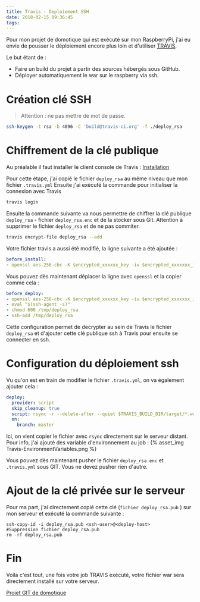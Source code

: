 ```yaml
---
title: Travis - Deploiement SSH
date: 2018-02-15 09:36:45
tags:
---
```


Pour mon projet de domotique qui est exécuté sur mon RaspberryPi, j'ai eu envie de pousser le déploiement encore plus loin et d'utiliser [TRAVIS](https://travis-ci.org/).

Le but étant de :
- Faire un build du projet à partir des sources hébergés sous GitHub.
- Déployer automatiquement le war sur le raspberry via ssh.


# Création clé SSH

> Attention : ne pas mettre de mot de passe.

```sh
ssh-keygen -t rsa -b 4096 -C 'build@travis-ci.org' -f ./deploy_rsa
```

# Chiffrement de la clé publique
Au préalable il faut installer le client console de Travis : [Installation](https://github.com/travis-ci/travis.rb#installation)

Pour cette étape, j'ai copié le fichier `deploy_rsa` au même niveau que mon fichier `.travis.yml`
Ensuite j'ai exécuté la commande pour initialiser la connexion avec Travis
```sh
travis login
```

Ensuite la commande suivante va nous permettre de chiffrer la clé publique `deploy_rsa` - fichier `deploy_rsa.enc` et de la stocker sous Git.
Attention à supprimer le fichier `deploy_rsa` et de ne pas commiter.
```sh
travis encrypt-file deploy_rsa --add
```
Votre fichier travis a aussi été modifié, la ligne suivante a été ajoutée :
```yml
before_install: 
- openssl aes-256-cbc -K $encrypted_xxxxxx_key -iv $encrypted_xxxxxxx_iv -in deploy_rsa.enc -out /tmp/deploy_rsa -d
```

Vous pouvez dès maintenant déplacer la ligne avec `openssl` et la copier comme cela :
```yml
before_deploy: 
- openssl aes-256-cbc -K $encrypted_xxxxxx_key -iv $encrypted_xxxxxxx_iv -in deploy_rsa.enc -out /tmp/deploy_rsa -d
- eval "$(ssh-agent -s)" 
- chmod 600 /tmp/deploy_rsa 
- ssh-add /tmp/deploy_rsa 
```
Cette configuration permet de decrypter au sein de Travis le fichier `deploy_rsa` et d'ajouter cette clé publique ssh à Travis pour ensuite se connecter en ssh.

# Configuration du déploiement ssh
Vu qu'on est en train de modifier le fichier `.travis.yml`, on va également ajouter cela :
```yml
deploy:
  provider: script
  skip_cleanup: true
  script: rsync -r --delete-after --quiet $TRAVIS_BUILD_DIR/target/*.war $ssh_user@$ssh_deploy_host:$ssh_dir
  on:
    branch: master
```
Ici, on vient copier le fichier avec `rsync` directement sur le serveur distant.
Pour info, j'ai ajouté des variable d'environnement au job :
{% asset_img Travis-EnvironmentVariables.png %}

Vous pouvez dès maintenant pusher le fichier `deploy_rsa.enc` et `.travis.yml` sous GIT. Vous ne devez pusher rien d'autre.


# Ajout de la clé privée sur le serveur

Pour ma part, j'ai directement copié cette clé (`fichier deploy_rsa.pub` ) sur mon serveur et exécuté la commande suivante :

```ssh
ssh-copy-id -i deploy_rsa.pub <ssh-user>@<deploy-host>
#Suppression fichier deploy_rsa.pub
rm -rf deploy_rsa.pub
```

# Fin

Voila c'est tout, une fois votre job TRAVIS exécuté, votre fichier war sera directement installé sur votre serveur.

[Projet GIT de domotique](https://github.com/samshay/DomotiquePleumeleuc)
